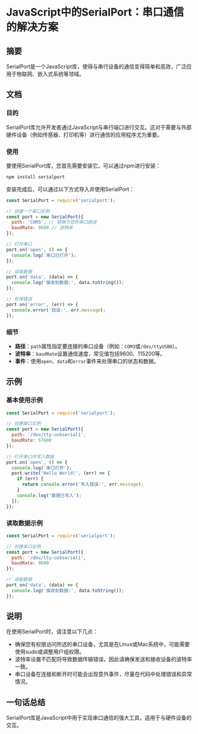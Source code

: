 <!--
Meta Description: # JavaScript中的SerialPort：串口通信的解决方案 ## 摘要 SerialPort是一个JavaScript库，使得与串行设备的通信变得简单和高效，广泛应用于物联网、嵌入式系统等领域。 ## 文档 ### 目的 SerialPort库允许开发者通过JavaScript与串行端口进...
Meta Keywords: serialport, port, console, data, const
-->

# JavaScript中的SerialPort：串口通信的解决方案

## 摘要
SerialPort是一个JavaScript库，使得与串行设备的通信变得简单和高效，广泛应用于物联网、嵌入式系统等领域。

## 文档
### 目的
SerialPort库允许开发者通过JavaScript与串行端口进行交互。这对于需要与外部硬件设备（例如传感器、打印机等）进行通信的应用程序尤为重要。

### 使用
要使用SerialPort库，您首先需要安装它。可以通过npm进行安装：

```bash
npm install serialport
```

安装完成后，可以通过以下方式导入并使用SerialPort：

```javascript
const SerialPort = require('serialport');

// 创建一个串口实例
const port = new SerialPort({
  path: 'COM3', // 替换为您的串口路径
  baudRate: 9600 // 波特率
});

// 打开串口
port.on('open', () => {
  console.log('串口已打开');
});

// 读取数据
port.on('data', (data) => {
  console.log('接收到数据:', data.toString());
});

// 处理错误
port.on('error', (err) => {
  console.error('错误:', err.message);
});
```

### 细节
- **路径**：`path`属性指定要连接的串口设备（例如：`COM3`或`/dev/ttyUSB0`）。
- **波特率**：`baudRate`设置通信速度，常见值包括9600、115200等。
- **事件**：使用`open`、`data`和`error`事件来处理串口的状态和数据。

## 示例
### 基本使用示例
```javascript
const SerialPort = require('serialport');

// 创建串口实例
const port = new SerialPort({
  path: '/dev/tty-usbserial1',
  baudRate: 57600
});

// 打开串口并写入数据
port.on('open', () => {
  console.log('串口打开');
  port.write('Hello World!', (err) => {
    if (err) {
      return console.error('写入错误:', err.message);
    }
    console.log('数据已写入');
  });
});
```

### 读取数据示例
```javascript
const SerialPort = require('serialport');

// 创建串口实例
const port = new SerialPort({
  path: '/dev/tty-usbserial1',
  baudRate: 9600
});

// 读取数据
port.on('data', (data) => {
  console.log('接收到数据:', data.toString());
});
```

## 说明
在使用SerialPort时，请注意以下几点：
- 确保您有权限访问所选的串口设备，尤其是在Linux或Mac系统中，可能需要使用sudo或调整用户组权限。
- 波特率设置不匹配将导致数据传输错误，因此请确保发送和接收设备的波特率一致。
- 串口设备在连接和断开时可能会出现意外事件，尽量在代码中处理错误和异常情况。

## 一句话总结
SerialPort库是JavaScript中用于实现串口通信的强大工具，适用于与硬件设备的交互。